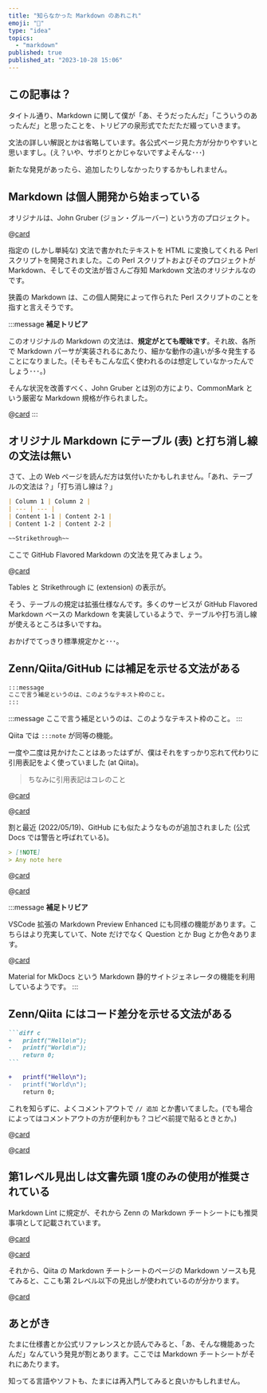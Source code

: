 ```yaml
---
title: "知らなかった Markdown のあれこれ"
emoji: "📝"
type: "idea"
topics:
  - "markdown"
published: true
published_at: "2023-10-28 15:06"
---
```


## この記事は？

タイトル通り、Markdown に関して僕が「あ、そうだったんだ」「こういうのあったんだ」と思ったことを、トリビアの泉形式でただただ綴っていきます。

文法の詳しい解説とかは省略しています。各公式ページ見た方が分かりやすいと思いますし。(え？いや、サボりとかじゃないですよそんな･･･)

新たな発見があったら、追加したりしなかったりするかもしれません。

## Markdown は個人開発から始まっている

オリジナルは、John Gruber (ジョン・グルーバー) という方のプロジェクト。

@[card](https://daringfireball.net/projects/markdown/basics)

指定の (しかし単純な) 文法で書かれたテキストを HTML に変換してくれる Perl スクリプトを開発されました。この Perl スクリプトおよびそのプロジェクトが Markdown、そしてその文法が皆さんご存知 Markdown 文法のオリジナルなのです。

狭義の Markdown は、この個人開発によって作られた Perl スクリプトのことを指すと言えそうです。

:::message
**補足トリビア**

このオリジナルの Markdown の文法は、**規定がとても曖昧です**。それ故、各所で Markdown パーサが実装されるにあたり、細かな動作の違いが多々発生することになりました。(そもそもこんな広く使われるのは想定していなかったんでしょう･･･。)

そんな状況を改善すべく、John Gruber とは別の方により、CommonMark という厳密な Markdown 規格が作られました。

@[card](https://commonmark.org/)
:::

## オリジナル Markdown にテーブル (表) と打ち消し線の文法は無い

さて、上の Web ページを読んだ方は気付いたかもしれません。「あれ、テーブルの文法は？」「打ち消し線は？」

```markdown
| Column 1 | Column 2 |
| --- | --- |
| Content 1-1 | Content 2-1 |
| Content 1-2 | Content 2-2 |
```

```markdown
~~Strikethrough~~
```

ここで GitHub Flavored Markdown の文法を見てみましょう。

@[card](https://github.github.com/gfm/)

Tables と Strikethrough に (extension) の表示が。

そう、テーブルの規定は拡張仕様なんです。多くのサービスが GitHub Flavored Markdown ベースの Markdown を実装しているようで、テーブルや打ち消し線が使えるところは多いですね。

おかげでてっきり標準規定かと･･･。

## Zenn/Qiita/GitHub には補足を示せる文法がある

```markdown
:::message
ここで言う補足というのは、このようなテキスト枠のこと。
:::
```

:::message
ここで言う補足というのは、このようなテキスト枠のこと。
:::

Qiita では `:::note` が同等の機能。

一度や二度は見かけたことはあったはずが、僕はそれをすっかり忘れて代わりに引用表記をよく使っていました (at Qiita)。

> ちなみに引用表記はコレのこと

@[card](https://zenn.dev/zenn/articles/markdown-guide#%E3%83%A1%E3%83%83%E3%82%BB%E3%83%BC%E3%82%B8)

@[card](https://qiita.com/Qiita/items/c686397e4a0f4f11683d#note---%E8%A3%9C%E8%B6%B3%E8%AA%AC%E6%98%8E)

割と最近 (2022/05/19)、GitHub にも似たようなものが追加されました (公式 Docs では警告と呼ばれている)。

```markdown
> [!NOTE]
> Any note here
```

@[card](https://github.com/orgs/community/discussions/16925)

@[card](https://docs.github.com/ja/get-started/writing-on-github/getting-started-with-writing-and-formatting-on-github/basic-writing-and-formatting-syntax#alerts)

:::message
**補足トリビア**

VSCode 拡張の Markdown Preview Enhanced にも同様の機能があります。こちらはより充実していて、Note だけでなく Question とか Bug とか色々あります。

@[card](https://squidfunk.github.io/mkdocs-material/reference/admonitions/#supported-types)

Material for MkDocs という Markdown 静的サイトジェネレータの機能を利用しているようです。
:::

## Zenn/Qiita にはコード差分を示せる文法がある

````markdown
```diff c
+   printf("Hello\n");
-   printf("World\n");
    return 0;
```
````

```diff c
+   printf("Hello\n");
-   printf("World\n");
    return 0;
```

これを知らずに、よくコメントアウトで `// 追加` とか書いてました。(でも場合によってはコメントアウトの方が便利かも？コピペ前提で貼るときとか。)

@[card](https://zenn.dev/zenn/articles/markdown-guide#diff-%E3%81%AE%E3%82%B7%E3%83%B3%E3%82%BF%E3%83%83%E3%82%AF%E3%82%B9%E3%83%8F%E3%82%A4%E3%83%A9%E3%82%A4%E3%83%88)

@[card](https://qiita.com/Qiita/items/c686397e4a0f4f11683d#diff%E3%81%A8%E4%BB%96%E3%81%AE%E8%A8%80%E8%AA%9E%E3%81%AE%E3%82%B7%E3%83%B3%E3%82%BF%E3%83%83%E3%82%AF%E3%82%B9%E3%82%92%E5%90%8C%E6%99%82%E3%81%AB%E4%BD%BF%E3%81%86)

## 第1レベル見出しは文書先頭 1度のみの使用が推奨されている

Markdown Lint に規定が、それから Zenn の Markdown チートシートにも推奨事項として記載されています。

@[card](https://github.com/DavidAnson/markdownlint/blob/v0.31.1/doc/md025.md)

@[card](https://zenn.dev/zenn/articles/markdown-guide#%E8%A6%8B%E5%87%BA%E3%81%97)

それから、Qiita の Markdown チートシートのページの Markdown ソースも見てみると、ここも第 2レベル以下の見出しが使われているのが分かります。

@[card](https://qiita.com/Qiita/items/c686397e4a0f4f11683d.md)

## あとがき

たまに仕様書とか公式リファレンスとか読んでみると、「あ、そんな機能あったんだ」なんていう発見が割とあります。ここでは Markdown チートシートがそれにあたります。

知ってる言語やソフトも、たまには再入門してみると良いかもしれません。

